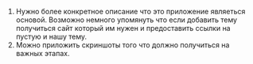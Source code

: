 1. Нужно более конкретное описание что это приложение являеться основой. Возможно немного упомянуть что если добавить тему получиться сайт который им нужен и предоставить ссылки на пустую и нашу тему.
2. Можно приложить скриншоты того что должно получиться на важных этапах.
